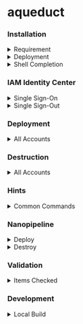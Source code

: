 # aqueduct

### Installation

<details>
<summary>Requirement</summary>

AWS Command Line Interface (AWS CLI) Version 2

```
curl "https://awscli.amazonaws.com/awscli-exe-linux-x86_64.zip" -o "awscliv2.zip"
unzip awscliv2.zip
sudo ./aws/install
aws --version
```

https://docs.aws.amazon.com/cli/latest/userguide/getting-started-install.html

</details>

<details>
<summary>Deployment</summary>

```
pip install aqueduct-utility
```

</details>

<details>
<summary>Shell Completion</summary>

```
aqueduct --install-completion
```

</details>

### IAM Identity Center 

<details>
<summary>Single Sign-On</summary>

```
$ aqueduct login
Identity Store: portal
SSO Region: us-east-2
SSO Role: AWSAdministratorAccess
CLI Region: us-east-2
CLI Output: json
CDK Trust: 123456789012
CDK Regions: us-east-1|us-east-2
Authenticated!!
```

</details>

<details>
<summary>Single Sign-Out</summary>

```
$ aqueduct logout 
Logged Out!!
```

</details>

### Deployment

<details>
<summary>All Accounts</summary>

```
$ aqueduct deploy
Deploy Folder: test
Deploy [y/N]: y
--------------------------------------
Deploy AccountName 123456789012
--------------------------------------

✨  Synthesis time: 10.9s

TestStack: building assets...

[0%] start: Building 93a9449a1ac92f796d777916aae26c4c0e5740a72635c27014a56be5bcd35e4d:123456789012-us-east-2
[100%] success: Built 93a9449a1ac92f796d777916aae26c4c0e5740a72635c27014a56be5bcd35e4d:123456789012-us-east-2

TestStack: assets built

TestStack: deploying...
[0%] start: Publishing 93a9449a1ac92f796d777916aae26c4c0e5740a72635c27014a56be5bcd35e4d:123456789012-us-east-2
[100%] success: Published 93a9449a1ac92f796d777916aae26c4c0e5740a72635c27014a56be5bcd35e4d:123456789012-us-east-2
TestStack: creating CloudFormation changeset...

 ✅  TestStack

✨  Deployment time: 16.51s

Stack ARN:
arn:aws:cloudformation:us-east-2:123456789012:stack/TestStack/58a84490-6931-11ed-ab5a-0a2c7b97f37e

✨  Total time: 27.41s

```

</details>

### Destruction

<details>
<summary>All Accounts</summary>

```
$ aqueduct destroy
Destroy Folder: test
Destroy [y/N]: y
--------------------------------------
Destroy AccountName 123456789012
--------------------------------------
TestStack: destroying...

 ✅  TestStack: destroyed

```

</details>

### Hints

<details>
<summary>Common Commands</summary>

```
$ aqueduct hints 
npm install -g aws-cdk
cdk init app --language python
python3 -m venv .venv
source .venv/bin/activate
pip3 install -r requirements.txt --upgrade
echo .~c9* > ~/.gitignore
echo cdk.context.json >> ~/.gitignore
git config --global core.excludesfile ~/.gitignore
git checkout -b dev
```

</details>

### Nanopipeline

<details>
<summary>Deploy</summary>

Permissions: ```lambda:InvokeFunction``` & ```s3:PutObject```

```
$ aqueduct nanopipeline deploy
Deploy Folder: test
Deploy [y/N]: y
--------------------------------------
Deploy AccountName us-east-1
--------------------------------------
  adding: AccountName-test/ (stored 0%)
  adding: AccountName-test/test/ (stored 0%)
  adding: AccountName-test/test/test_stack.py (deflated 45%)
  adding: AccountName-test/test/__init__.py (stored 0%)
  adding: AccountName-test/test/__pycache__/ (stored 0%)
  adding: AccountName-test/test/__pycache__/__init__.cpython-37.pyc (deflated 26%)
  adding: AccountName-test/test/__pycache__/test_stack.cpython-37.pyc (deflated 35%)
  adding: AccountName-test/.gitignore (deflated 16%)
  adding: AccountName-test/README.md (deflated 54%)
  adding: AccountName-test/app.py (deflated 37%)
  adding: AccountName-test/cdk.json (deflated 56%)
  adding: AccountName-test/requirements-dev.txt (stored 0%)
  adding: AccountName-test/requirements.txt (deflated 4%)
  adding: AccountName-test/source.bat (deflated 43%)
  adding: AccountName-test/tests/ (stored 0%)
  adding: AccountName-test/tests/__init__.py (stored 0%)
  adding: AccountName-test/tests/unit/ (stored 0%)
  adding: AccountName-test/tests/unit/__init__.py (stored 0%)
  adding: AccountName-test/tests/unit/test_test_stack.py (deflated 42%)
```

</details>

<details>
<summary>Destroy</summary>

Permissions: ```lambda:InvokeFunction``` & ```s3:PutObject```

```
$ aqueduct nanopipeline destroy
Destroy Folder: test
Destroy [y/N]: y
--------------------------------------
Destroy AccountName us-east-1
--------------------------------------
  adding: AccountName-test/ (stored 0%)
  adding: AccountName-test/test/ (stored 0%)
  adding: AccountName-test/test/test_stack.py (deflated 45%)
  adding: AccountName-test/test/__init__.py (stored 0%)
  adding: AccountName-test/test/__pycache__/ (stored 0%)
  adding: AccountName-test/test/__pycache__/__init__.cpython-37.pyc (deflated 26%)
  adding: AccountName-test/test/__pycache__/test_stack.cpython-37.pyc (deflated 35%)
  adding: AccountName-test/.gitignore (deflated 16%)
  adding: AccountName-test/README.md (deflated 54%)
  adding: AccountName-test/app.py (deflated 37%)
  adding: AccountName-test/cdk.json (deflated 56%)
  adding: AccountName-test/requirements-dev.txt (stored 0%)
  adding: AccountName-test/requirements.txt (deflated 4%)
  adding: AccountName-test/source.bat (deflated 43%)
  adding: AccountName-test/tests/ (stored 0%)
  adding: AccountName-test/tests/__init__.py (stored 0%)
  adding: AccountName-test/tests/unit/ (stored 0%)
  adding: AccountName-test/tests/unit/__init__.py (stored 0%)
  adding: AccountName-test/tests/unit/test_test_stack.py (deflated 42%)
```

</details>

### Validation

<details>
<summary>Items Checked</summary>

 - CLI Output Format
 - Deploy Folder
 - Destroy Folder
 - SSO Active Region
 - SSO Active Role

</details>

### Development

<details>
<summary>Local Build</summary>

```
python setup.py install --user
```

</details>
